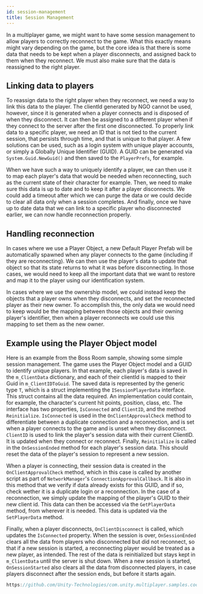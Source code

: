 ```yaml
---
id: session-management
title: Session Management
---
```

In a multiplayer game, we might want to have some session management to allow players to correctly reconnect to the game. What this exactly means might vary depending on the game, but the core idea is that there is some data that needs to be kept when a player disconnects, and assigned back to them when they reconnect. We must also make sure that the data is reassigned to the right player.

## Linking data to players
To reassign data to the right player when they reconnect, we need a way to link this data to the player. The clientId generated by NGO cannot be used, however, since it is generated when a player connects and is disposed of when they disconnect. It can then be assigned to a different player when if they connect to the server after the first one disconnected. To properly link data to a specific player, we need an ID that is not tied to the current session, that persists through time, and that is unique to that player. A few solutions can be used, such as a login system with unique player accounts, or simply a Globally Unique Identifier (GUID). A GUID can be generated via `System.Guid.NewGuid()` and then saved to the `PlayerPrefs`, for example.

When we have such a way to uniquely identify a player, we can then use it to map each player's data that would be needed when reconnecting, such as the current state of their character for example. Then, we need to make sure this data is up to date and to keep it after a player disconnects. We could add a timeout after which we can purge the data or we could decide to clear all data only when a session completes. And finally, once we have up to date data that we can link to a specific player who disconnected earlier, we can now handle reconnection properly.

## Handling reconnection
In cases where we use a Player Object, a new Default Player Prefab will be automatically spawned when any player connects to the game (including if they are reconnecting). We can then use the player's data to update that object so that its state returns to what it was before disconnecting. In those cases, we would need to keep all the important data that we want to restore and map it to the player using our identification system.

In cases where we use the ownership model, we could instead keep the objects that a player owns when they disconnects, and set the reconnected player as their new owner. To accomplish this, the only data we would need to keep would be the mapping between those objects and their owning player's identifier, then when a player reconnects we could use this mapping to set them as the new owner.

## Example using the Player Object model
Here is an example from the Boss Room sample, showing some simple session management. The game uses the Player Object model and a GUID to identify unique players. In that example, each player's data is saved in the `m_ClientData` dictionary, and each of their clientId is mapped to their Guid in `m_ClientIDToGuid`. The saved data is represented by the generic type `T`, which is a struct implementing the `ISessionPlayerData` interface. This struct contains all the data required. An implementation could contain, for example, the character's current hit points, position, class, etc. The interface has two properties, `IsConnected` and `ClientID`, and the method `Reinitialize`. `IsConnected` is used in the `OnClientApprovalCheck` method to differentiate between a duplicate connection and a reconnection, and is set when a player connects to the game and is unset when they disconnect. `ClientID` is used to link the player's session data with their current ClientID. It is updated when they connect or reconnect. Finally, `Reinitialize` is called in the `OnSessionEnded` method for each player's session data. This should reset the data of the player's session to represent a new session.

When a player is connecting, their session data is created in the `OnClientApprovalCheck` method, which in this case is called by another script as part of `NetworkManager`'s `ConnectionApprovalCallback`. It is also in this method that we verify if data already exists for this GUID, and if so, check wether it is a duplicate login or a reconnection. In the case of a reconnection, we simply update the mapping of the player's GUID to their new client id. This data can then be accessed via the `GetPlayerData` method, from wherever it is needed. This data is updated via the `SetPlayerData` method.

Finally, when a player disconnects, `OnClientDisconnect` is called, which updates the `IsConnected` property. When the session is over, `OnSessionEnded` clears all the data from players who disconnected but did not reconnect, so that if a new session is started, a reconnecting player would be treated as a new player, as intended. The rest of the data is reinitialized but stays kept in `m_ClientData` until the server is shut down. When a new session is started, `OnSessionStarted` also clears all the data from disconnected players, in case players disconnect after the session ends, but before it starts again.

```csharp reference
https://github.com/Unity-Technologies/com.unity.multiplayer.samples.coop/blob/develop/Assets/BossRoom/Scripts/Shared/Net/ConnectionManagement/SessionManager.cs
```